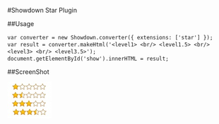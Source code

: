#Showdown Star Plugin

##Usage

    var converter = new Showdown.converter({ extensions: ['star'] });
    var result = converter.makeHtml('<level1> <br/> <level1.5> <br/> <level3> <br/> <level3.5>');
    document.getElementById('show').innerHTML = result;
    
##ScreenShot    

![ScreenShot](./screenshot.jpg)